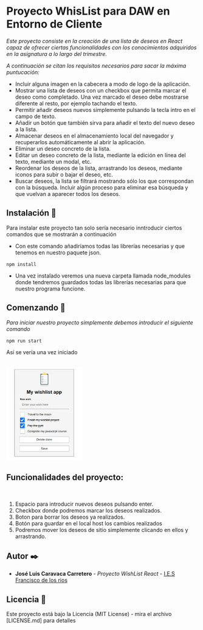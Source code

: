 # Proyecto WhisList para DAW en Entorno de Cliente

_Este proyecto consiste en la creación de una lista de deseos en React capaz de ofrecer ciertas funcionalidades con los conocimientos adquiridos en la asignatura a lo largo del trimestre._

_A continuación se citan los requisitos necesarios para sacar la máxima puntucación:_

* Incluir alguna imagen en la cabecera a modo de logo de la aplicación.
* Mostrar una lista de deseos con un checkbox que permita marcar el deseo como completado. Una vez marcado el deseo debe mostrarse diferente al resto, por ejemplo tachando el texto.
* Permitir añadir deseos nuevos simplemente pulsando la tecla intro en el campo de texto.
* Añadir un botón que también sirva para añadir el texto del nuevo deseo a la lista.
* Almacenar deseos en el almacenamiento local del navegador y recuperarlos automáticamente al abrir la aplicación.
* Eliminar un deseo concreto de la lista.
* Editar un deseo concreto de la lista, mediante la edición en línea del texto, mediante un modal, etc.
* Reordenar los deseos de la lista, arrastrando los deseos, mediante iconos para subir o bajar el deseo, etc.
* Buscar deseos, la lista se filtrará mostrando sólo los que correspondan con la búsqueda. Incluir algún proceso para eliminar esa búsqueda y que vuelvan a aparecer todos los deseos.

## Instalación 🔧

Para instalar este proyecto tan solo sería necesario inntroducir ciertos comandos que se mostrarán a continuación

- Con este comando añadiríamos todas las librerías necesarias y que tenemos en nuestro paquete json.

```
npm install
```
- Una vez instalado veremos una nueva carpeta llamada node_modules donde tendremos guardados todas las librerías necesarias para que nuestro programa funcione.


## Comenzando 🚀

_Para iniciar nuestro proyecto simplemente debemos introducir el siguiente comando_

```
npm run start
```

Así se vería una vez iniciado

 <br>

<img src="./assets/img.png" alt="instalacion" style="width:200px;"/>

 <br>

## Funcionalidades del proyecto:

<br>

1. Espacio para introducir nuevos deseos pulsando enter.
2. Checkbox donde podremos marcar los deseos realizados.
3. Boton para borrar los deseos ya realizados.
4. Botón para guardar en el local host los cambios realizados
5. Podremos mover los deseos de sitio simplemente clicando en ellos y arrastrando.


## Autor ✒️

* **José Luis Caravaca Carretero** - *Proyecto WishList React* - [I.E.S Francisco de los rios](https://github.com/Chelu97)

## Licencia 📄

Este proyecto está bajo la Licencia (MIT License) - mira el archivo [LICENSE.md] para detalles

